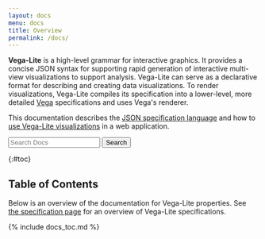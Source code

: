 ```yaml
---
layout: docs
menu: docs
title: Overview
permalink: /docs/
---
```


**Vega-Lite** is a high-level grammar for interactive graphics. It provides a concise JSON syntax for supporting rapid generation of interactive multi-view visualizations to support analysis. Vega-Lite can serve as a declarative format for describing and creating data visualizations. To render visualizations, Vega-Lite compiles its specification into a lower-level, more detailed [Vega](https://vega.github.io/vega) specifications and uses Vega's renderer.

This documentation describes the [JSON specification language](#spec) and how to [use Vega-Lite visualizations]({{site.baseurl}}/usage/embed.html) in a web application.

<form action="https://google.com/search" method="get" class="search">
  <input type="hidden" name="q" value="site:https://vega.github.io/vega-lite/docs/">
  <input class="search" type="text" name="q" results="0" placeholder="Search Docs">
  <button type="submit">
    Search
  </button>
</form>

{:#toc}

## Table of Contents

Below is an overview of the documentation for Vega-Lite properties. See [the specification page](spec.html) for an overview of Vega-Lite specifications.

{% include docs_toc.md %}
